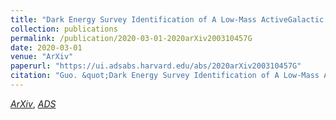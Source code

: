 ```yaml
---
title: "Dark Energy Survey Identification of A Low-Mass ActiveGalactic Nucleus at Redshift 0.823 from Optical Variability"
collection: publications
permalink: /publication/2020-03-01-2020arXiv200310457G
date: 2020-03-01
venue: "ArXiv"
paperurl: "https://ui.adsabs.harvard.edu/abs/2020arXiv200310457G"
citation: "Guo. &quot;Dark Energy Survey Identification of A Low-Mass ActiveGalactic Nucleus at Redshift 0.823 from Optical Variability.&quot; <i>ArXiv</i>, :, Mar 2020"
---
```


[*ArXiv*](https://arxiv.org/abs/2003.10457), [*ADS*](https://ui.adsabs.harvard.edu/abs/2020arXiv200310457G)

